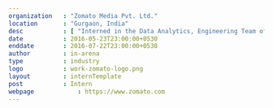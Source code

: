```yaml
---
organization   : "Zomato Media Pvt. Ltd."
location       : "Gurgaon, India"
desc           : [ "Interned in the Data Analytics, Engineering Team of India's one of hottest and most successful startup. I worked primarily on designing a mathematical framework for A/B experiments and implement it on the Zomato web and apps.", "I also happened to play on Zomato's large transactional dataset by applying data mining techniques (like Graph clustering and decisions tress) and deriving specific knowledge through through visualization."]
date           : 2016-05-23T23:00:00+0530
enddate        : 2016-07-22T23:00:00+0530
author         : in-arena
type           : industry
logo           : work-zomato-logo.png
layout         : internTemplate
post           : Intern
webpage			   : https://www.zomato.com
---
```


